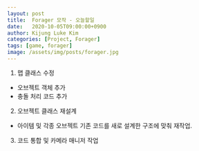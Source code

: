 ```yaml
---
layout: post
title:  Forager 모작 - 오늘할일
date:   2020-10-05T09:00:00+0900
author: Kijung Luke Kim
categories: [Project, Forager]
tags: [game, forager]
image: /assets/img/posts/forager.jpg
---
```

1. 맵 클래스 수정
- 오브젝트 객체 추가
- 충돌 처리 코드 추가

2. 오브젝트 클래스 재설계
- 아이템 및 각종 오브젝트 기존 코드를 새로 설계한 구조에 맞춰 재작업.

3. 코드 통합 및 카메라 매니저 작업